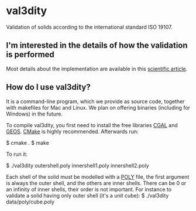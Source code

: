 val3dity
========

Validation of solids according to the international standard ISO 19107.

## I'm interested in the details of how the validation is performed ##

Most details about the implementation are available in this [scientific article](http://homepage.tudelft.nl/23t4p/pdfs/_13cacaie.pdf).

## How do I use val3dity?

It is a command-line program, which we provide as source code, together with makefiles for Mac and Linux. We plan on offering binaries (including for Windows) in the future.

To compile val3dity, you first need to install the free libraries [CGAL](http://www.cgal.org) and [GEOS](http://trac.osgeo.org/geos/). [CMake](http://www.cmake.org) is highly recommended. Afterwards run:

  $ cmake .
  $ make
    
To run it:

  $ ./val3dity outershell.poly innershell1.poly innershell2.poly
    
Each shell of the solid must be modelled with a [POLY](http://tetgen.berlios.de/fformats.poly.html) file, the first argument is always the outer shell, and the others are inner shells.
There can be 0 or an infinity of inner shells, their order is not important.
For instance to validate a solid having only outer shell (it's a unit cube):
  $ ./val3dity data/poly/cube.poly

